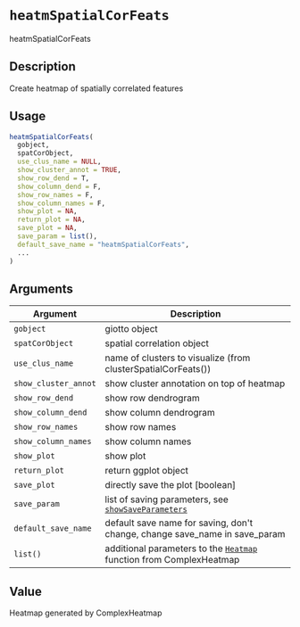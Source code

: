 # `heatmSpatialCorFeats`

heatmSpatialCorFeats


## Description

Create heatmap of spatially correlated features


## Usage

```r
heatmSpatialCorFeats(
  gobject,
  spatCorObject,
  use_clus_name = NULL,
  show_cluster_annot = TRUE,
  show_row_dend = T,
  show_column_dend = F,
  show_row_names = F,
  show_column_names = F,
  show_plot = NA,
  return_plot = NA,
  save_plot = NA,
  save_param = list(),
  default_save_name = "heatmSpatialCorFeats",
  ...
)
```


## Arguments

Argument      |Description
------------- |----------------
`gobject`     |     giotto object
`spatCorObject`     |     spatial correlation object
`use_clus_name`     |     name of clusters to visualize (from clusterSpatialCorFeats())
`show_cluster_annot`     |     show cluster annotation on top of heatmap
`show_row_dend`     |     show row dendrogram
`show_column_dend`     |     show column dendrogram
`show_row_names`     |     show row names
`show_column_names`     |     show column names
`show_plot`     |     show plot
`return_plot`     |     return ggplot object
`save_plot`     |     directly save the plot [boolean]
`save_param`     |     list of saving parameters, see [`showSaveParameters`](#showsaveparameters)
`default_save_name`     |     default save name for saving, don't change, change save_name in save_param
`list()`     |     additional parameters to the [`Heatmap`](#heatmap) function from ComplexHeatmap


## Value

Heatmap generated by ComplexHeatmap



